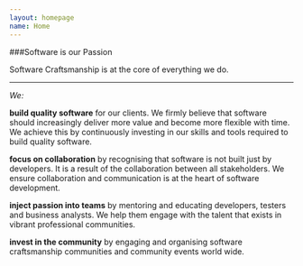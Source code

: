 ```yaml
---
layout: homepage
name: Home
---
```


###Software is our Passion

Software Craftsmanship is at the core of everything we do.

- - -
*We:*

**build quality software** for our clients. We firmly believe that software should increasingly deliver more value and become more flexible with time. We achieve this by continuously investing in our skills and tools required to build quality software.

**focus on collaboration** by recognising that software is not built just by developers. It is a result of the collaboration between all stakeholders. We ensure collaboration and communication is at the heart of software development.

**inject passion into teams** by mentoring and educating developers, testers and business analysts. We help them engage with the talent that exists in vibrant professional communities.

**invest in the community** by engaging and organising software craftsmanship communities and community events world wide.



